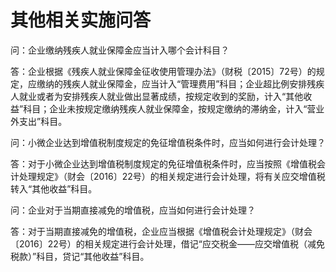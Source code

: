 # 其他相关实施问答

问：企业缴纳残疾人就业保障金应当计入哪个会计科目？

答：企业根据《残疾人就业保障金征收使用管理办法》（财税〔2015〕72号）的规定，应缴纳的残疾人就业保障金，应当计入“管理费用”科目；企业超比例安排残疾人就业或者为安排残疾人就业做出显著成绩，按规定收到的奖励，计入“其他收益”科目；企业未按规定缴纳残疾人就业保障金，按规定缴纳的滞纳金，计入“营业外支出”科目。

问：小微企业达到增值税制度规定的免征增值税条件时，应当如何进行会计处理？

答：对于小微企业达到增值税制度规定的免征增值税条件时，应当按照《增值税会计处理规定》（财会〔2016〕22号）的相关规定进行会计处理，将有关应交增值税转入“其他收益”科目。

问：企业对于当期直接减免的增值税，应当如何进行会计处理？

答：对于当期直接减免的增值税，企业应当根据《增值税会计处理规定》（财会〔2016〕22号）的相关规定进行会计处理，借记“应交税金——应交增值税（减免税款）”科目，贷记“其他收益”科目。